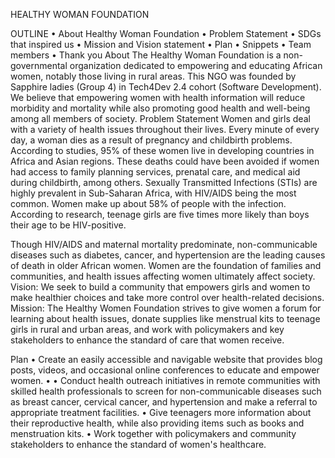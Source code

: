 HEALTHY WOMAN FOUNDATION

OUTLINE
•	About Healthy Woman Foundation
•	Problem Statement
•	SDGs that inspired us
•	Mission and Vision statement
•	Plan
•	Snippets
•	Team members
•	Thank you
About
The Healthy Woman Foundation is a non-governmental organization dedicated to empowering and educating African women, notably those living in rural areas.
This NGO was founded by Sapphire ladies (Group 4) in Tech4Dev 2.4 cohort (Software Development). We believe that empowering women with health information will reduce morbidity and mortality while also promoting good health and well-being among all members of society.
Problem Statement
Women and girls deal with a variety of health issues throughout their lives. Every minute of every day, a woman dies as a result of pregnancy and childbirth problems. According to studies, 95% of these women live in developing countries in Africa and Asian regions. These deaths could have been avoided if women had access to family planning services, prenatal care, and medical aid during childbirth, among others.
Sexually Transmitted Infections (STIs) are highly prevalent in Sub-Saharan Africa, with HIV/AIDS being the most common. Women make up about 58% of people with the infection. According to research, teenage girls are five times more likely than boys their age to be HIV-positive.

Though HIV/AIDS and maternal mortality predominate, non-communicable diseases such as diabetes, cancer, and hypertension are the leading causes of death in older African women. 
Women are the foundation of families and communities, and health issues affecting women ultimately affect society.
Vision: We seek to build a community that empowers girls and women to make healthier choices and take more control over health-related decisions.
Mission: The Healthy Women Foundation strives to give women a forum for learning about health issues, donate supplies like menstrual kits to teenage girls in rural and urban areas, and work with policymakers and key stakeholders to enhance the standard of care that women receive.

Plan
•	Create an easily accessible and navigable website that provides blog posts, videos, and occasional online conferences to educate and empower women.
•	• Conduct health outreach initiatives in remote communities with skilled health professionals to screen for non-communicable diseases such as breast cancer, cervical cancer, and hypertension and make a referral to appropriate treatment facilities.
•	 Give teenagers more information about their reproductive health, while also providing items such as books and menstruation kits.
•	Work together with policymakers and community stakeholders to enhance the standard of women's healthcare.

